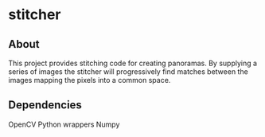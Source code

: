 stitcher
========

About
-----

This project provides stitching code for creating panoramas. By supplying a series of images the 
stitcher will progressively find matches between the images mapping the pixels into a common space.

Dependencies
------------

OpenCV Python wrappers
Numpy


